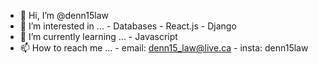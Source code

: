 - 👋 Hi, I’m @denn15law
- 👀 I’m interested in ...
      - Databases
      - React.js
      - Django
- 🌱 I’m currently learning ...
      - Javascript
- 📫 How to reach me ...
      - email: denn15_law@live.ca
      - insta: denn15law


